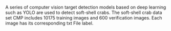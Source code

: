 A series of computer vision target detection models based on deep learning such as YOLO are used to detect soft-shell crabs. The soft-shell crab data set CMP includes 10175 training images and 600 verification images. Each image has its corresponding txt File label.
